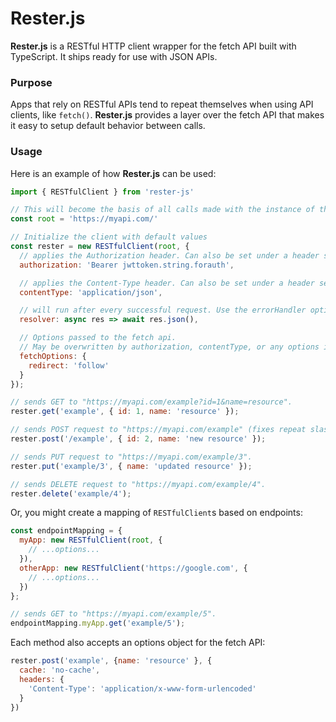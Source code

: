 # Rester.js
**Rester.js** is a RESTful HTTP client wrapper for the fetch API built with TypeScript. It ships ready for use with JSON APIs.

### Purpose
Apps that rely on RESTful APIs tend to repeat themselves when using API clients, like `fetch()`. **Rester.js** provides a layer over the fetch API that makes it easy to setup default behavior between calls. 

### Usage
Here is an example of how **Rester.js** can be used:  

```js
import { RESTfulClient } from 'rester-js'

// This will become the basis of all calls made with the instance of the RESTfulClient
const root = 'https://myapi.com/'

// Initialize the client with default values
const rester = new RESTfulClient(root, {
  // applies the Authorization header. Can also be set under a header secion in fetchOptions.
  authorization: 'Bearer jwttoken.string.forauth',

  // applies the Content-Type header. Can also be set under a header secion in fetchOptions.
  contentType: 'application/json',

  // will run after every successful request. Use the errorHandler option to run actions after failed requests.
  resolver: async res => await res.json(),

  // Options passed to the fetch api.
  // May be overwritten by authorization, contentType, or any options in the individual request.
  fetchOptions: {
    redirect: 'follow'
  }
});

// sends GET to "https://myapi.com/example?id=1&name=resource".
rester.get('example', { id: 1, name: 'resource' });

// sends POST request to "https://myapi.com/example" (fixes repeat slashes in route).
rester.post('/example', { id: 2, name: 'new resource' });

// sends PUT request to "https://myapi.com/example/3".
rester.put('example/3', { name: 'updated resource' });

// sends DELETE request to "https://myapi.com/example/4".
rester.delete('example/4');
```

Or, you might create a mapping of `RESTfulClient`s based on endpoints:  

```js
const endpointMapping = {
  myApp: new RESTfulClient(root, {
    // ...options...
  }),
  otherApp: new RESTfulClient('https://google.com', {
    // ...options...
  })
};

// sends GET to "https://myapi.com/example/5".
endpointMapping.myApp.get('example/5');
```

Each method also accepts an options object for the fetch API:
```js
rester.post('example', {name: 'resource' }, { 
  cache: 'no-cache',
  headers: {
    'Content-Type': 'application/x-www-form-urlencoded'
  }
})